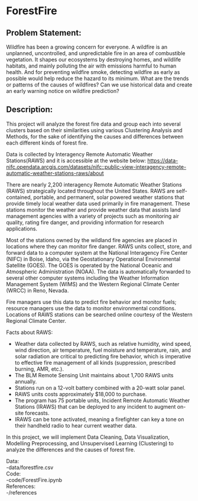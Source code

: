 # ForestFire

## Problem Statement:
Wildfire has been a growing concern for everyone. A wildfire is an unplanned, uncontrolled, and unpredictable fire in an area of combustible vegetation. It shapes our ecosystems by destroying homes, and wildlife habitats, and mainly polluting the air with emissions harmful to human health. And for preventing wildfire smoke, detecting wildfire as early as possible would help reduce the hazard to its minimum. What are the trends or patterns of the causes of wildfires? Can we use historical data and create an early warning notice on wildfire prediction? 

## Description:
This project will analyze the forest fire data and group each into several clusters based on their similarities using various Clustering Analysis and Methods, for the sake of identifying the causes and differences between each different kinds of forest fire. 

Data is collected by Interagency Remote Automatic Weather Stations(RAWS) and it is accessible at the website below: 
https://data-nifc.opendata.arcgis.com/datasets/nifc::public-view-interagency-remote-automatic-weather-stations-raws/about

There are nearly 2,200 interagency Remote Automatic Weather Stations (RAWS) strategically located throughout the United States. RAWS are self-contained, portable, and permanent, solar powered weather stations that provide timely local weather data used primarily in fire management. These stations monitor the weather and provide weather data that assists land management agencies with a variety of projects such as monitoring air quality, rating fire danger, and providing information for research applications. 

Most of the stations owned by the wildland fire agencies are placed in locations where they can monitor fire danger. RAWS units collect, store, and forward data to a computer system at the National Interagency Fire Center (NIFC) in Boise, Idaho, via the Geostationary Operational Environmental Satellite (GOES). The GOES is operated by the National Oceanic and Atmospheric Administration (NOAA). The data is automatically forwarded to several other computer systems including the Weather Information Management System (WIMS) and the Western Regional Climate Center (WRCC) in Reno, Nevada. 

Fire managers use this data to predict fire behavior and monitor fuels; resource managers use the data to monitor environmental conditions. Locations of RAWS stations can be searched online courtesy of the Western Regional Climate Center. 

Facts about RAWS: 
- Weather data collected by RAWS, such as relative humidity, wind speed, wind direction, air temperature, fuel moisture and temperature, rain, and solar radiation are critical to predicting fire behavior, which is imperative to effective fire management of all kinds (suppression, prescribed burning, AMR, etc.).
- The BLM Remote Sensing Unit maintains about 1,700 RAWS units annually. 
- Stations run on a 12-volt battery combined with a 20-watt solar panel. 
- RAWS units costs approximately $18,000 to purchase. 
- The program has 75 portable units, Incident Remote Automatic Weather Stations (IRAWS) that can be deployed to any incident to augment on-site forecasts.
- IRAWS can be tone activated, meaning a firefighter can key a tone on their handheld radio to hear current weather data. 

In this project, we will implement Data Cleaning, Data Visualization, Modelling Preprocessing, and Unsupervised Learning (Clustering) to analyze the differences and the causes of forest fire. 

Data:  
-data/forestfire.csv  
Code:  
-code/ForestFire.ipynb  
References:  
-/references  
